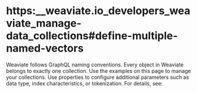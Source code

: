 # https:\_\_weaviate.io_developers_weaviate_manage-data_collections#define-multiple-named-vectors

Weaviate follows GraphQL naming conventions. Every object in Weaviate belongs to exactly one collection. Use the examples on this page to manage your collections. Use properties to configure additional parameters such as data type, index characteristics, or tokenization. For details, see:
